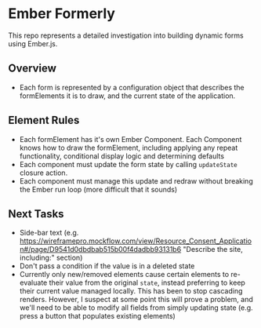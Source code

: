 # Ember Formerly

This repo represents a detailed investigation into building dynamic forms using Ember.js.

## Overview
* Each form is represented by a configuration object that describes the formElements it is to draw, and the current state
of the application.

## Element Rules
* Each formElement has it's own Ember Component.  Each Component knows how to draw the formElement, including applying any
repeat functionality, conditional display logic and determining defaults
* Each component must update the form state by calling `updateState` closure action.
* Each component must manage this update and redraw without breaking the Ember run loop (more difficult that it sounds)

## Next Tasks
* Side-bar text (e.g. https://wireframepro.mockflow.com/view/Resource_Consent_Application#/page/D9541d0dbdbab515b00f4dadbb93131b6
"Describe the site, including:" section)
* Don't pass a condition if the value is in a deleted state
* Currently only new/removed elements cause certain elements to re-evaluate their value from the original `state`, instead
preferring to keep their current value managed locally.  This has been to stop cascading renders.  However, I suspect at some
point this will prove a problem, and we'll need to be able to modify all fields from simply updating state (e.g. press a button
that populates existing elements)


